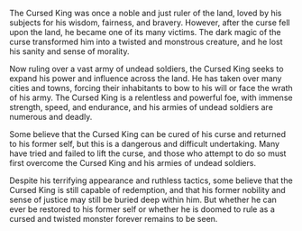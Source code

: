 The Cursed King was once a noble and just ruler of the land, loved by his subjects for his wisdom, fairness, and bravery. However, after the curse fell upon the land, he became one of its many victims. The dark magic of the curse transformed him into a twisted and monstrous creature, and he lost his sanity and sense of morality.

Now ruling over a vast army of undead soldiers, the Cursed King seeks to expand his power and influence across the land. He has taken over many cities and towns, forcing their inhabitants to bow to his will or face the wrath of his army. The Cursed King is a relentless and powerful foe, with immense strength, speed, and endurance, and his armies of undead soldiers are numerous and deadly.

Some believe that the Cursed King can be cured of his curse and returned to his former self, but this is a dangerous and difficult undertaking. Many have tried and failed to lift the curse, and those who attempt to do so must first overcome the Cursed King and his armies of undead soldiers.

Despite his terrifying appearance and ruthless tactics, some believe that the Cursed King is still capable of redemption, and that his former nobility and sense of justice may still be buried deep within him. But whether he can ever be restored to his former self or whether he is doomed to rule as a cursed and twisted monster forever remains to be seen.